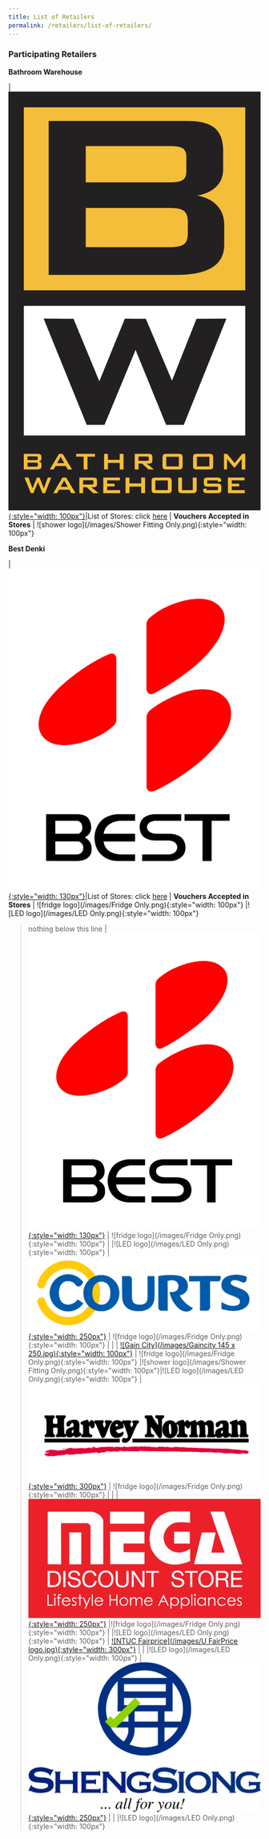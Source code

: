 ```yaml
---
title: List of Retailers
permalink: /retailers/list-of-retailers/
---
```


### Participating Retailers

**Bathroom Warehouse**

| [![Bathroom Warehouse](/images/bathroomwarehouse-logo.png){:style="width: 100px"}](https://bathroomwarehouse.com.sg/contact/)|List of Stores: click [here](https://bathroomwarehouse.com.sg/contact/)
| **Vouchers Accepted in Stores**  |  ![shower logo](/images/Shower Fitting Only.png){:style="width: 100px"}    

**Best Denki**

| [![Best Denki](/images/bestdenki.jpg){:style="width: 130px"}](https://www.bestdenki.com.sg/store-locator)|List of Stores: click [here](https://www.bestdenki.com.sg/store-locator)
| **Vouchers Accepted in Stores**  |  ![fridge logo](/images/Fridge Only.png){:style="width: 100px"} |![LED logo](/images/LED Only.png){:style="width: 100px"}  



> nothing below this line
| [![Best Denki](/images/bestdenki.jpg){:style="width: 130px"}](https://www.bestdenki.com.sg/store-locator) | ![fridge logo](/images/Fridge Only.png){:style="width: 100px"} | |![LED logo](/images/LED Only.png){:style="width: 100px"}
| [![Courts](/images/Courtslogo.png){:style="width: 250px"}](https://www.courts.com.sg/) | ![fridge logo](/images/Fridge Only.png){:style="width: 100px"} | | 
| [![Gain City](/images/Gaincity 145 x 250.jpg){:style="width: 100px"}](https://www.gaincity.com/customer-service/store-locations) | ![fridge logo](/images/Fridge Only.png){:style="width: 100px"} |![shower logo](/images/Shower Fitting Only.png){:style="width: 100px"}|![LED logo](/images/LED Only.png){:style="width: 100px"}
| [![Harvey Norman](/images/HN-Logo.png){:style="width: 300px"}](https://www.harveynorman.com.sg/store-finder.html) | ![fridge logo](/images/Fridge Only.png){:style="width: 100px"} | | 
| [![Mega Discount Store](/images/megadiscountstore.png){:style="width: 250px"}](https://megadiscountstore.com.sg/pages/contact-us) |![fridge logo](/images/Fridge Only.png){:style="width: 100px"} | |![LED logo](/images/LED Only.png){:style="width: 100px"}
| [![NTUC Fairprice](/images/U FairPrice logo.jpg){:style="width: 300px"}](https://www.fairprice.com.sg/store-locator) | | |![LED logo](/images/LED Only.png){:style="width: 100px"}
| [![Sheng Siong](/images/ShengSiongWT(Centre).jpg){:style="width: 250px"}](https://corporate.shengsiong.com.sg/store-locator/) | | |![LED logo](/images/LED Only.png){:style="width: 100px"}
